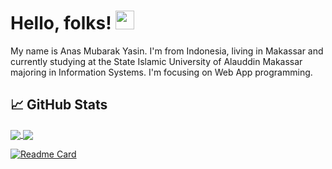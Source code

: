 <!-- More info, tips and tricks for making GitHub Profile README can be found in my article at https://towardsdatascience.com/build-a-stunning-readme-for-your-github-profile-9b80434fe5d7 -->
# Hello, folks! <img src="https://raw.githubusercontent.com/MartinHeinz/MartinHeinz/master/wave.gif" width="30px">

My name is Anas Mubarak Yasin. I'm from Indonesia, living in Makassar and currently studying at the State Islamic University of Alauddin Makassar majoring in Information Systems. I'm focusing on Web App programming.

## &#x1f4c8; GitHub Stats
<a href="https://github.com/AnasMubarakYasin">
  <img align="center" src="https://github-readme-stats.vercel.app/api/top-langs/?username=AnasMubarakYasin&hide=html,tex&title_color=ffffff&text_color=c9cacc&icon_color=2bbc8a&bg_color=1d1f21&langs_count=3" />
</a>

<a href="https://github.com/AnasMubarakYasin">
  <img align="center" src="https://github-readme-stats.vercel.app/api?username=AnasMubarakYasin&show_icons=true&line_height=27&=true&title_color=ffffff&text_color=c9cacc&icon_color=2bbc8a&bg_color=1d1f21" />
</a>

[![Readme Card](https://github-readme-stats.vercel.app/api/pin/?username=AnasMubarakYasin&repo=github-readme-stats)](https://github.com/anuraghazra/github-readme-stats)

<!-- Resources -->
<!-- Icons: https://simpleicons.org/ -->
<!-- GitHub Stats: https://github.com/anuraghazra/github-readme-stats -->
<!-- Emojis: https://emojipedia.org/emoji/ -->
<!-- HTML Emojis: https://www.fileformat.info/index.htm -->
<!-- Shields: https://shields.io/ -->
<!-- Awesome GitHub Profile README: https://github.com/abhisheknaiidu/awesome-github-profile-readme -->
